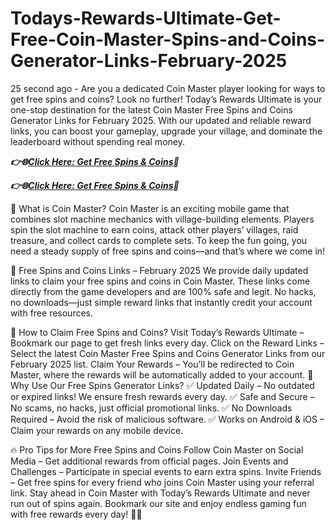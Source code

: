 # Todays-Rewards-Ultimate-Get-Free-Coin-Master-Spins-and-Coins-Generator-Links-February-2025
25 second ago - Are you a dedicated Coin Master player looking for ways to get free spins and coins? Look no further! Today’s Rewards Ultimate is your one-stop destination for the latest Coin Master Free Spins and Coins Generator Links for February 2025. With our updated and reliable reward links, you can boost your gameplay, upgrade your village, and dominate the leaderboard without spending real money.

***👉🌐[Click Here: Get Free Spins & Coins](https://btadeal.com/co2nm5x/)🔶***

***👉🌐[Click Here: Get Free Spins & Coins](https://btadeal.com/co2nm5x/)🔶***


🎰 What is Coin Master?
Coin Master is an exciting mobile game that combines slot machine mechanics with village-building elements. Players spin the slot machine to earn coins, attack other players’ villages, raid treasure, and collect cards to complete sets. To keep the fun going, you need a steady supply of free spins and coins—and that’s where we come in!

🔗 Free Spins and Coins Links – February 2025
We provide daily updated links to claim your free spins and coins in Coin Master. These links come directly from the game developers and are 100% safe and legit. No hacks, no downloads—just simple reward links that instantly credit your account with free resources.

🚀 How to Claim Free Spins and Coins?
Visit Today’s Rewards Ultimate – Bookmark our page to get fresh links every day.
Click on the Reward Links – Select the latest Coin Master Free Spins and Coins Generator Links from our February 2025 list.
Claim Your Rewards – You’ll be redirected to Coin Master, where the rewards will be automatically added to your account.
🎁 Why Use Our Free Spins Generator Links?
✅ Updated Daily – No outdated or expired links! We ensure fresh rewards every day.
✅ Safe and Secure – No scams, no hacks, just official promotional links.
✅ No Downloads Required – Avoid the risk of malicious software.
✅ Works on Android & iOS – Claim your rewards on any mobile device.

🔥 Pro Tips for More Free Spins and Coins
Follow Coin Master on Social Media – Get additional rewards from official pages.
Join Events and Challenges – Participate in special events to earn extra spins.
Invite Friends – Get free spins for every friend who joins Coin Master using your referral link.
Stay ahead in Coin Master with Today’s Rewards Ultimate and never run out of spins again. Bookmark our site and enjoy endless gaming fun with free rewards every day! 🎉🚀
